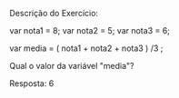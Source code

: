 Descrição do Exercício:

var nota1 = 8;
var nota2 = 5;
var nota3 = 6;

var media = ( nota1 + nota2 + nota3 ) /3 ;

Qual o valor da variável "media"?

Resposta: 6